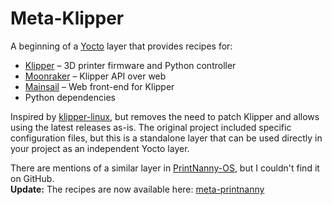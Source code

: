 # Meta-Klipper

A beginning of a [Yocto](https://www.yoctoproject.org/) layer that provides recipes for:  
* [Klipper](https://www.klipper3d.org/) – 3D printer firmware and Python controller
* [Moonraker](https://github.com/Arksine/moonraker) – Klipper API over web
* [Mainsail](https://github.com/mainsail-crew/mainsail) – Web front-end for Klipper
* Python dependencies

Inspired by [klipper-linux](https://github.com/jin-eld/klipper-linux), but removes the need to patch Klipper and allows using the latest releases as-is. The original project included specific configuration files, but this is a standalone layer that can be used directly in your project as an independent Yocto layer.

There are mentions of a similar layer in [PrintNanny-OS](https://github.com/bitsy-ai/printnanny-os), but I couldn't find it on GitHub.  
**Update:** The recipes are now available here: [meta-printnanny](https://github.com/bitsy-ai/meta-bitsy/tree/main/meta-printnanny)

